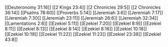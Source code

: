 [[Deuteronomy 31:16]]
[[2 Kings 23:4]]
[[2 Chronicles 29:5]]
[[2 Chronicles 36:14]]
[[Psalms 78:60]]
[[Proverbs 5:14]]
[[Jeremiah 3:6]]
[[Jeremiah 7:17]]
[[Jeremiah 7:30]]
[[Jeremiah 23:11]]
[[Jeremiah 26:6]]
[[Jeremiah 32:34]]
[[Lamentations 2:6]]
[[Ezekiel 5:11]]
[[Ezekiel 7:20]]
[[Ezekiel 8:9]]
[[Ezekiel 8:11]]
[[Ezekiel 8:13]]
[[Ezekiel 8:14]]
[[Ezekiel 8:16]]
[[Ezekiel 10:18]]
[[Ezekiel 10:19]]
[[Ezekiel 11:22]]
[[Ezekiel 11:23]]
[[Ezekiel 23:38]]
[[Ezekiel 43:8]]
